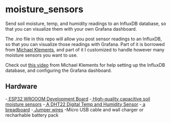 # moisture_sensors
Send soil moisture, temp, and humidity readings to an InfluxDB database, so that you can visualize them with your own Grafana dashboard.

The .ino file in this repo will allow you post sensor readings to an InfluxDB, so that you can visualize those readings with Grafana. Part of it is borrowed from <a href="https://www.youtube.com/@MichaelKlements">Michael Klements</a>, and part of it I customized to handle however many moisture sensors you want to use.

Check out <a href="https://www.youtube.com/watch?v=7M8MHa6W9w0&t=1041s&ab_channel=MichaelKlements">this video</a> from Michael Klements for help setting up the InfluxDB database, and configuring the Grafana dashboard.

## Hardware
-<a href="https://www.amazon.com/gp/product/B08246MCL5/ref=ppx_yo_dt_b_search_asin_title?ie=UTF8&th=1">
ESP32 WROOOM Development Board</a>
-<a href="https://www.amazon.com/gp/product/B07SYBSHGX/ref=ppx_yo_dt_b_search_asin_title?ie=UTF8&psc=1">
High-quality capacitive soil moisture sensors</a>
-<a href="https://www.ebay.com/itm/354878228028">
A DHT22 Digital Temp and Humidity Sensor</a>
-<a href="https://www.ebay.com/itm/223086170029?var=521899911923">
a breadboard</a>
-<a href="https://www.amazon.com/EDGELEC-Breadboard-Optional-Assorted-Multicolored/dp/B07GD2BWPY/ref=sr_1_1_sspa?crid=3LKQVI91JXG5Z&keywords=jumper%2Bwires&qid=1698357369&s=electronics&sprefix=jumper%2Bwire%2Celectronics%2C157&sr=1-1-spons&sp_csd=d2lkZ2V0TmFtZT1zcF9hdGY&th=1">
Jumper wires</a>
-Micro USB cable and wall charger or recharhable battery pack